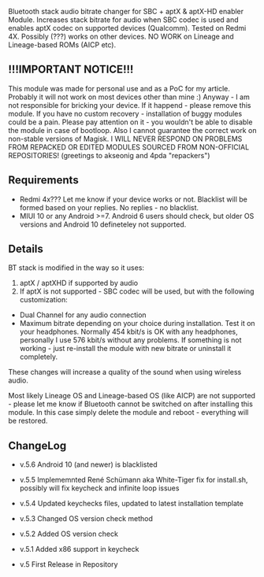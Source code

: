Bluetooth stack audio bitrate changer for SBC + aptX & aptX-HD enabler Module.
Increases stack bitrate for audio when SBC codec is used and enables aptX codec on supported devices (Qualcomm).
Tested on Redmi 4X. Possibly (???) works on other devices.
NO WORK on Lineage and Lineage-based ROMs (AICP etc).

## !!!IMPORTANT NOTICE!!! ##
This module was made for personal use and as a PoC for my article. Probably it will not work on most devices other than mine :)
Anyway - I am not responsible for bricking your device. If it happend - please remove this module.
If you have no custom recovery - installation of buggy modules could be a pain. Please pay attention on it - you wouldn't be able to disable the module in case of bootloop.
Also I cannot guarantee the correct work on non-stable versions of Magisk.
I WILL NEVER RESPOND ON PROBLEMS FROM REPACKED OR EDITED MODULES SOURCED FROM NON-OFFICIAL REPOSITORIES!
(greetings to akseonig and 4pda "repackers")

## Requirements ##
- Redmi 4x??? Let me know if your device works or not. Blacklist will be formed based on your replies. No replies - no blacklist.
- MIUI 10 or any Android >=7. Android 6 users should check, but older OS versions and Android 10 defineteley not supported.

## Details ##
BT stack is modified in the way so it uses:
1. aptX / aptXHD if supported by audio
2. If aptX is not supported - SBC codec will be used, but with the following customization:
 - Dual Channel for any audio connection
 - Maximum bitrate depending on your choice during installation. Test it on your headphones. Normally 454 kbit/s is OK with any headphones, personally I use 576 kbit/s without any problems. If something is not working - just re-install the module with new bitrate or uninstall it completely.

These changes will increase a quality of the sound when using wireless audio.

Most likely Lineage OS and Lineage-based OS (like AICP) are not supported - please let me know if Bluetooth cannot be switched on after installing this module. In this case simply delete the module and reboot - everything will be restored.

## ChangeLog ##
* v.5.6 Android 10 (and newer) is blacklisted

* v.5.5 Implememnted René Schümann aka White-Tiger fix for install.sh, possibly will fix keycheck and infinite loop issues

* v.5.4 Updated keychecks files, updated to latest installation template

* v.5.3 Changed OS version check method

* v.5.2 Added OS version check

* v.5.1 Added x86 support in keycheck

* v.5 First Release in Repository
